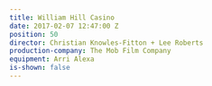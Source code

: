 ```yaml
---
title: William Hill Casino
date: 2017-02-07 12:47:00 Z
position: 50
director: Christian Knowles-Fitton + Lee Roberts
production-company: The Mob Film Company
equipment: Arri Alexa
is-shown: false
---
```


